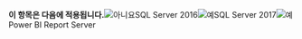 **이 항목은 다음에 적용됩니다.**![아니요](media/no.png)SQL Server 2016![예](media/yes.png)SQL Server 2017![예](media/yes.png)Power BI Report Server